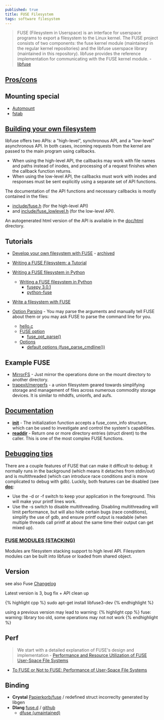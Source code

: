 ```yaml
---
published: true
title: FUSE Filesystem
tags: software filesystem
---
```

> FUSE (Filesystem in Userspace) is an interface for userspace programs to export a filesystem to the Linux kernel. The FUSE project consists of two components: the fuse kernel module (maintained in the regular kernel repositories) and the libfuse userspace library (maintained in this repository). libfuse provides the reference implementation for communicating with the FUSE kernel module. - [libfuse](https://github.com/libfuse/libfuse)

## [Pros/cons](https://unix.stackexchange.com/a/4170/192991)

## Mounting special
- [Automount](https://www.linux.com/news/automounting-fuse-filesystems/)
- [fstab](https://stackoverflow.com/questions/1554178/how-to-register-fuse-filesystem-type-with-mount8-and-fstab)

## [Building your own filesystem](https://github.com/libfuse/libfuse/#building-your-own-filesystem)

libfuse offers two APIs: a "high-level", synchronous API, and a "low-level" asynchronous API. In both cases, incoming requests from the kernel are passed to the main program using callbacks. 
- When using the high-level API, the callbacks may work with file names and paths instead of inodes, and processing of a request finishes when the callback function returns. 
- When using the low-level API, the callbacks must work with inodes and responses must be sent explicitly using a separate set of API functions.

The documentation of the API functions and necessary callbacks is mostly contained in the files:
- [include/fuse.h](https://github.com/libfuse/libfuse/blob/master/include/fuse.h) (for the high-level API)
- and [include/fuse_lowlevel.h](https://github.com/libfuse/libfuse/blob/master/include/fuse_lowlevel.h) (for the low-level API). 

An autogenerated html version of the API is available in the [doc/html](http://libfuse.github.io/doxygen) directory. 

## Tutorials
- [Develop your own filesystem with FUSE](https://developer.ibm.com/technologies/linux/articles/l-fuse/) - [archived](https://web.archive.org/web/20180216233455/https://www.ibm.com/developerworks/linux/library/l-fuse/)
- [Writing a FUSE Filesystem: a Tutorial](https://www.cs.nmsu.edu/~pfeiffer/fuse-tutorial/)
- [Writing a FUSE filesystem in Python](http://thepythoncorner.com/dev/writing-a-fuse-filesystem-in-python/)
	- [Writing a FUSE filesystem in Python](https://www.stavros.io/posts/python-fuse-filesystem/)
    	- [fusepy 3.0.1 ](https://pypi.org/project/fusepy/)
    	- [python-fuse](https://github.com/libfuse/python-fuse)
- [Write a filesystem with FUSE](https://engineering.facile.it/blog/eng/write-filesystem-fuse/)

- [Option Parsing](https://github.com/libfuse/libfuse/wiki/Option-Parsing) - You may parse the arguments and manually tell FUSE about them or you may ask FUSE to parse the command line for you.
	- [hello.c](https://libfuse.github.io/doxygen/hello_8c.html)
	- [FUSE option](https://man.openbsd.org/FUSE_ARGS_INIT.3)
		- [fuse_opt_parse()](https://libfuse.github.io/doxygen/fuse__opt_8h.html#a539ef1f571c34f516c60c4cbe2901c0e)
	- [Options](http://manpages.ubuntu.com/manpages/precise/man8/mount.fuse.8.html#options)
		- [default options (fuse_parse_cmdline())](https://man.openbsd.org/fuse_parse_cmdline.3#fuse_parse_cmdline)

## Example FUSE
- [MirrorFS](https://github.com/Manel18/MirrorFS) - Just mirror the operations done on the mount directory to another directory.
- [trapexit/mergerfs](https://github.com/trapexit/mergerfs) - a union filesystem geared towards simplifying storage and management of files across numerous commodity storage devices. It is similar to mhddfs, unionfs, and aufs.

## [Documentation]((https://www.cs.hmc.edu/~geoff/classes/hmc.cs137.202001/homework/fuse/fuse_doc.html))
- [**init**](https://www.cs.hmc.edu/~geoff/classes/hmc.cs137.202001/homework/fuse/fuse_doc.html#init-args) - The initialization function accepts a fuse_conn_info structure, which can be used to investigate and control the system's capabilities.
- [**readdir**](https://www.cs.hmc.edu/~geoff/classes/hmc.cs137.202001/homework/fuse/fuse_doc.html#readdir-details) - Return one or more directory entries (struct dirent) to the caller. This is one of the most complex FUSE functions.

## [Debugging tips](https://stackoverflow.com/a/15443069/51386)
There are a couple features of FUSE that can make it difficult to debug: it normally runs in the background (which means it detaches from stdin/out) and is multithreaded (which can introduce race conditions and is more complicated to debug with gdb). Luckily, both features can be disabled (see [**doc**](https://www.cs.hmc.edu/~geoff/classes/hmc.cs137.202001/homework/fuse/fuse_doc.html):
- Use the -d or -f switch to keep your application in the foreground. This will make your printf lines work.
- Use the -s switch to disable multithreading. Disabling multithreading will limit performance, but will also hide certain bugs (race conditions), simplify the use of gdb, and ensure printf output is readable (when multiple threads call printf at about the same time their output can get mixed up).

### [FUSE MODULES (STACKING)](http://manpages.ubuntu.com/manpages/precise/man8/mount.fuse.8.html#fuse%20modules%20(stacking))

Modules are filesystem stacking support to high level API. Filesystem modules can be built into libfuse or loaded from shared object.

## Version
see also Fuse [Changelog](https://github.com/libfuse/libfuse/blob/master/ChangeLog.rst)

Latest version is 3, bug fix + API clean up

{% highlight cpp %}
sudo apt-get install libfuse3-dev
{% endhighlight %}

using a previous version may lead to warning:
{% highlight cpp %}
fuse: warning: library too old, some operations may not not work
{% endhighlight %}

## Perf
 
> We start with a detailed explanation of FUSE's design and implementation - [Performance and Resource Utilization of FUSE User-Space File Systems](https://dl.acm.org/doi/fullHtml/10.1145/3310148)

- [To FUSE or Not to FUSE: Performance of  User-Space File Systems](https://www.usenix.org/system/files/conference/fast17/fast17-vangoor.pdf)

## Binding
- **Crystal** [Papierkorb/fuse](https://github.com/aljelly/fuse) / redefined struct incorreclty generated by libgen
- **Dlang** [fuse.d](https://code.dlang.org/packages/fuse-d) / [github](https://github.com/seeseemelk/fuse-d) 
	- [dfuse (umaintained)](https://github.com/dlang-community/dfuse)
